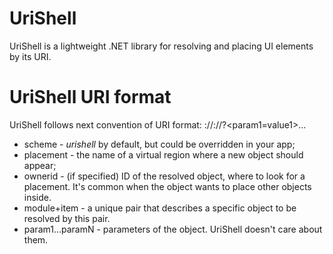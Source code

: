 # UriShell

UriShell is a lightweight .NET library for resolving and placing UI elements by its URI. 

# UriShell URI format

UriShell follows next convention of URI format:
<scheme>://<placement>:<ownerid>/<module>/<item>?<param1=value1>...

- scheme - *urishell* by default, but could be overridden in your app;
- placement - the name of a virtual region where a new object should appear;
- ownerid - (if specified) ID of the resolved object, where to look for a placement. It's common when the object wants to place other objects inside. 
- module+item - a unique pair that describes a specific object to be resolved by this pair. 
- param1...paramN - parameters of the object. UriShell doesn't care about them. 
